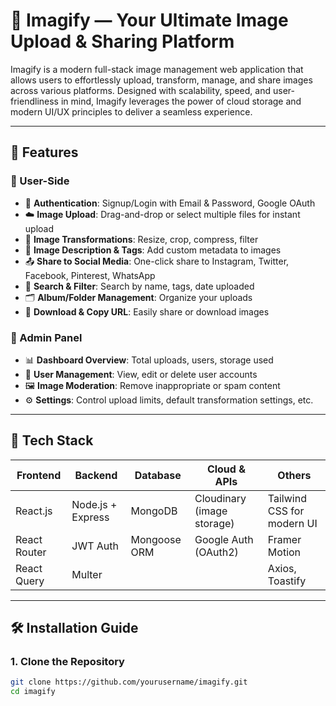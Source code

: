 # 📸 Imagify — Your Ultimate Image Upload & Sharing Platform

Imagify is a modern full-stack image management web application that allows users to effortlessly upload, transform, manage, and share images across various platforms. Designed with scalability, speed, and user-friendliness in mind, Imagify leverages the power of cloud storage and modern UI/UX principles to deliver a seamless experience.

---

## 🚀 Features

### 👤 User-Side
- 🔐 **Authentication**: Signup/Login with Email & Password, Google OAuth
- ☁️ **Image Upload**: Drag-and-drop or select multiple files for instant upload
- 🧩 **Image Transformations**: Resize, crop, compress, filter
- 💬 **Image Description & Tags**: Add custom metadata to images
- 📤 **Share to Social Media**: One-click share to Instagram, Twitter, Facebook, Pinterest, WhatsApp
- 🔎 **Search & Filter**: Search by name, tags, date uploaded
- 🗂️ **Album/Folder Management**: Organize your uploads
- 🧾 **Download & Copy URL**: Easily share or download images

### 🔧 Admin Panel
- 📊 **Dashboard Overview**: Total uploads, users, storage used
- 👥 **User Management**: View, edit or delete user accounts
- 🖼️ **Image Moderation**: Remove inappropriate or spam content
- ⚙️ **Settings**: Control upload limits, default transformation settings, etc.

---

## 🧠 Tech Stack

| Frontend       | Backend        | Database     | Cloud & APIs         | Others                 |
|----------------|----------------|--------------|----------------------|------------------------|
| React.js       | Node.js + Express | MongoDB       | Cloudinary (image storage) | Tailwind CSS for modern UI |
| React Router   | JWT Auth       | Mongoose ORM | Google Auth (OAuth2) | Framer Motion          |
| React Query    | Multer         |              |                      | Axios, Toastify        |

---

## 🛠️ Installation Guide

### 1. Clone the Repository
```bash
git clone https://github.com/yourusername/imagify.git
cd imagify
